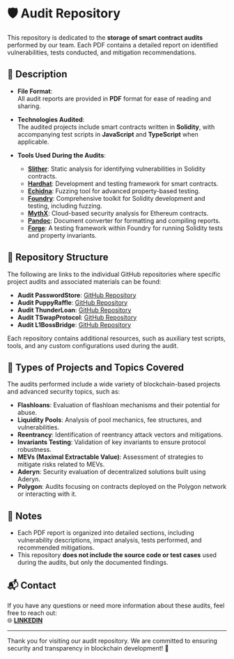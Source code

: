 # 🛡️ Audit Repository  

This repository is dedicated to the **storage of smart contract audits** performed by our team. Each PDF contains a detailed report on identified vulnerabilities, tests conducted, and mitigation recommendations.  

## 📝 Description  

- **File Format**:  
  All audit reports are provided in **PDF** format for ease of reading and sharing.  

- **Technologies Audited**:  
  The audited projects include smart contracts written in **Solidity**, with accompanying test scripts in **JavaScript** and **TypeScript** when applicable.  

- **Tools Used During the Audits**:  
  - [**Slither**](https://github.com/crytic/slither): Static analysis for identifying vulnerabilities in Solidity contracts.  
  - [**Hardhat**](https://hardhat.org/): Development and testing framework for smart contracts.  
  - [**Echidna**](https://github.com/crytic/echidna): Fuzzing tool for advanced property-based testing.  
  - [**Foundry**](https://getfoundry.sh/): Comprehensive toolkit for Solidity development and testing, including fuzzing.  
  - [**MythX**](https://mythx.io/): Cloud-based security analysis for Ethereum contracts.  
  - [**Pandoc**](https://pandoc.org/): Document converter for formatting and compiling reports.  
  - [**Forge**](https://book.getfoundry.sh/): A testing framework within Foundry for running Solidity tests and property invariants.  

## 📁 Repository Structure  

The following are links to the individual GitHub repositories where specific project audits and associated materials can be found:  

- **Audit PasswordStore**: [GitHub Repository](https://github.com/AlbertoGuirado/PasswordStore)
- **Audit PuppyRaffle**: [GitHub Repository](https://github.com/AlbertoGuirado/PuppyRaffle) 
- **Audit ThunderLoan**: [GitHub Repository](https://github.com/AlbertoGuirado/ThunderLoanAudit)  
- **Audit TSwapProtocol**: [GitHub Repository](https://github.com/AlbertoGuirado/Solidity-TSwapProtocol-Audit)
- **Audit L1BossBridge**: [GitHub Repository](https://github.com/AlbertoGuirado/L1BossBridge)

Each repository contains additional resources, such as auxiliary test scripts, tools, and any custom configurations used during the audit.  

## 🚩 Types of Projects and Topics Covered  

The audits performed include a wide variety of blockchain-based projects and advanced security topics, such as:  

- **Flashloans**: Evaluation of flashloan mechanisms and their potential for abuse.  
- **Liquidity Pools**: Analysis of pool mechanics, fee structures, and vulnerabilities.  
- **Reentrancy**: Identification of reentrancy attack vectors and mitigations.  
- **Invariants Testing**: Validation of key invariants to ensure protocol robustness.  
- **MEVs (Maximal Extractable Value)**: Assessment of strategies to mitigate risks related to MEVs.  
- **Aderyn**: Security evaluation of decentralized solutions built using Aderyn.  
- **Polygon**: Audits focusing on contracts deployed on the Polygon network or interacting with it.  

## 🚩 Notes  

- Each PDF report is organized into detailed sections, including vulnerability descriptions, impact analysis, tests performed, and recommended mitigations.  
- This repository **does not include the source code or test cases** used during the audits, but only the documented findings.  

## 📬 Contact  

If you have any questions or need more information about these audits, feel free to reach out:  
🌐 **[LINKEDIN](https://www.linkedin.com/in/alberto-guirado-fern%C3%A1ndez-baba45206/)**  

---  

Thank you for visiting our audit repository. We are committed to ensuring security and transparency in blockchain development! 🚀

